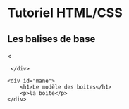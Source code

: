# Tutoriel HTML/CSS
## Les balises de base
<!DOCTYPE html>
<html>

<head>
<meta charset="utf-8">
<title>Ma page</title>
<link rel="stylesheet" href="essai.css">
<script src="essai.js"></script>

</head>
 <body>
     <div id="palette"><
         
     </div>

    <div id="mane">
        <h1>Le modèle des boites</h1>
        <p>la boite</p>
    </div>   


 </body>


</html>
